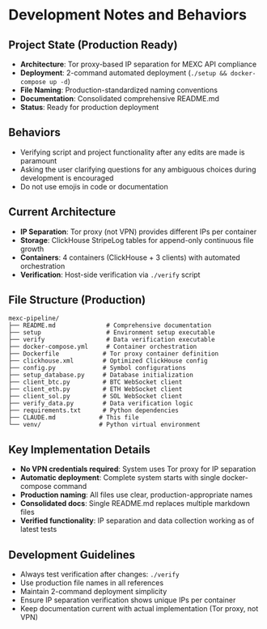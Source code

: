 # Development Notes and Behaviors

## Project State (Production Ready)
- **Architecture**: Tor proxy-based IP separation for MEXC API compliance
- **Deployment**: 2-command automated deployment (`./setup && docker-compose up -d`)
- **File Naming**: Production-standardized naming conventions
- **Documentation**: Consolidated comprehensive README.md
- **Status**: Ready for production deployment

## Behaviors
- Verifying script and project functionality after any edits are made is paramount
- Asking the user clarifying questions for any ambiguous choices during development is encouraged
- Do not use emojis in code or documentation

## Current Architecture
- **IP Separation**: Tor proxy (not VPN) provides different IPs per container
- **Storage**: ClickHouse StripeLog tables for append-only continuous file growth
- **Containers**: 4 containers (ClickHouse + 3 clients) with automated orchestration
- **Verification**: Host-side verification via `./verify` script

## File Structure (Production)
```
mexc-pipeline/
├── README.md              # Comprehensive documentation
├── setup                  # Environment setup executable
├── verify                 # Data verification executable  
├── docker-compose.yml     # Container orchestration
├── Dockerfile            # Tor proxy container definition
├── clickhouse.xml        # Optimized ClickHouse config
├── config.py             # Symbol configurations
├── setup_database.py     # Database initialization
├── client_btc.py         # BTC WebSocket client
├── client_eth.py         # ETH WebSocket client
├── client_sol.py         # SOL WebSocket client
├── verify_data.py        # Data verification logic
├── requirements.txt      # Python dependencies
├── CLAUDE.md            # This file
└── venv/                # Python virtual environment
```

## Key Implementation Details
- **No VPN credentials required**: System uses Tor proxy for IP separation
- **Automatic deployment**: Complete system starts with single docker-compose command
- **Production naming**: All files use clear, production-appropriate names
- **Consolidated docs**: Single README.md replaces multiple markdown files
- **Verified functionality**: IP separation and data collection working as of latest tests

## Development Guidelines
- Always test verification after changes: `./verify`
- Use production file names in all references
- Maintain 2-command deployment simplicity
- Ensure IP separation verification shows unique IPs per container
- Keep documentation current with actual implementation (Tor proxy, not VPN)
